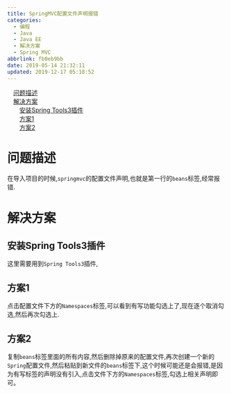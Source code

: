```yaml
---
title: SpringMVC配置文件声明报错
categories:
  - 编程
  - Java
  - Java EE
  - 解决方案
  - Spring MVC
abbrlink: fb0eb9bb
date: 2019-05-14 21:32:11
updated: 2019-12-17 05:18:52
---
```

<div id='my_toc'><a href="/blog/fb0eb9bb/#问题描述" class="header_1">问题描述</a>&nbsp;<br><a href="/blog/fb0eb9bb/#解决方案" class="header_1">解决方案</a>&nbsp;<br><a href="/blog/fb0eb9bb/#安装Spring-Tools3插件" class="header_2">安装Spring Tools3插件</a>&nbsp;<br><a href="/blog/fb0eb9bb/#方案1" class="header_2">方案1</a>&nbsp;<br><a href="/blog/fb0eb9bb/#方案2" class="header_2">方案2</a>&nbsp;<br></div>
<style>.header_1{margin-left: 1em;}.header_2{margin-left: 2em;}.header_3{margin-left: 3em;}.header_4{margin-left: 4em;}.header_5{margin-left: 5em;}.header_6{margin-left: 6em;}</style>
<!--more-->
<script>if (navigator.platform.search('arm')==-1){document.getElementById('my_toc').style.display = 'none';}var e,p = document.getElementsByTagName('p');while (p.length>0) {e = p[0];e.parentElement.removeChild(e);}</script>

<!--end-->
# 问题描述 #
在导入项目的时候,`springmvc`的配置文件声明,也就是第一行的`beans`标签,经常报错.
# 解决方案 #
## 安装Spring Tools3插件 ##
这里需要用到`Spring Tools3`插件,
## 方案1 ##
点击配置文件下方的`Namespaces`标签,可以看到有写功能勾选上了,现在逐个取消勾选,然后再次勾选上.
## 方案2 ##
复制`beans`标签里面的所有内容,然后删除掉原来的配置文件,再次创建一个新的`Spring`配置文件,然后粘贴到新文件的`beans`标签下,这个时候可能还是会报错,是因为有写标签的声明没有引入,点击文件下方的`Namespaces`标签,勾选上相关声明即可。
